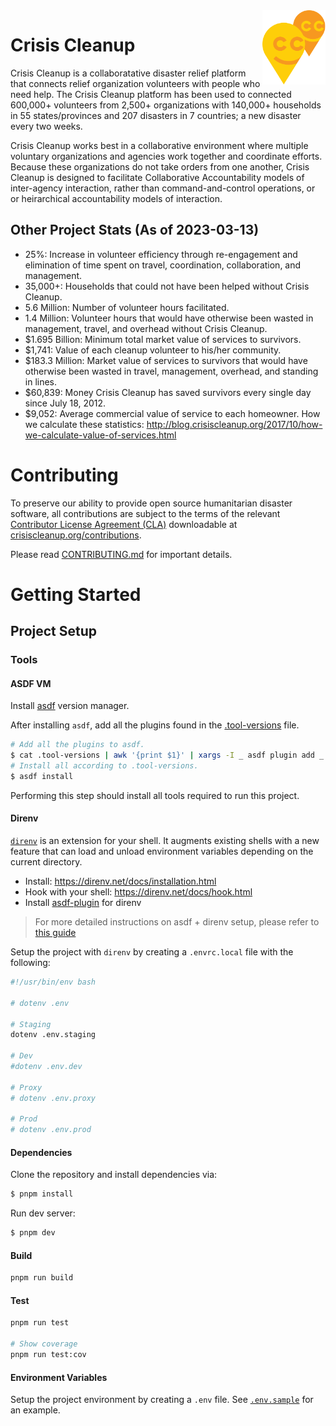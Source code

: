 <img src=".github/img/ccu-ballons.png" align="right" width="20%"  />

# Crisis Cleanup

Crisis Cleanup is a collaboratative disaster relief platform that connects relief organization volunteers with people who need help. The Crisis Cleanup platform has been used to connected 600,000+ volunteers from 2,500+ organizations with 140,000+ households in 55 states/provinces and 207 disasters in 7 countries; a new disaster every two weeks.

Crisis Cleanup works best in a collaborative environment where multiple voluntary organizations and agencies work together and coordinate efforts. Because these organizations do not take orders from one another, Crisis Cleanup is designed to facilitate Collaborative Accountability models of inter-agency interaction, rather than command-and-control operations, or or heirarchical accountability models of interaction.

## Other Project Stats (As of 2023-03-13)

- 25%: Increase in volunteer efficiency through re-engagement and elimination of time spent on travel, coordination, collaboration, and management.
- 35,000+: Households that could not have been helped without Crisis Cleanup.
- 5.6 Million: Number of volunteer hours facilitated.
- 1.4 Million: Volunteer hours that would have otherwise been wasted in management, travel, and overhead without Crisis Cleanup.
- $1.695 Billion: Minimum total market value of services to survivors.
- $1,741: Value of each cleanup volunteer to his/her community.
- $183.3 Million: Market value of services to survivors that would have otherwise been wasted in travel, management, overhead, and standing in lines.
- $60,839: Money Crisis Cleanup has saved survivors every single day since July 18, 2012.
- $9,052: Average commercial value of service to each homeowner.
  How we calculate these statistics: http://blog.crisiscleanup.org/2017/10/how-we-calculate-value-of-services.html

# Contributing

To preserve our ability to provide open source humanitarian disaster software, all contributions are subject to the terms of the relevant [Contributor License Agreement (CLA)](http://en.wikipedia.org/wiki/Contributor_License_Agreement) downloadable at [crisiscleanup.org/contributions](https://www.crisiscleanup.org/contributions).

Please read [CONTRIBUTING.md](https://github.com/CrisisCleanup/crisiscleanup-3-web/blob/master/CONTRIBUTING.md) for important details.

# Getting Started

## Project Setup

### Tools

#### ASDF VM

Install [asdf](https://asdf-vm.com/#/) version manager.

After installing `asdf`, add all the plugins found in
the [.tool-versions](.tool-versions) file.

```bash
# Add all the plugins to asdf.
$ cat .tool-versions | awk '{print $1}' | xargs -I _ asdf plugin add _
# Install all according to .tool-versions.
$ asdf install
```

Performing this step should install all tools required to run this project.

#### Direnv

[`direnv`](https://direnv.net/) is an extension for your shell. It augments existing shells with a new feature that can load and unload environment variables depending on the current directory.

- Install: https://direnv.net/docs/installation.html
- Hook with your shell: https://direnv.net/docs/hook.html
- Install [asdf-plugin](https://github.com/asdf-community/asdf-direnv) for direnv

> For more detailed instructions on asdf + direnv setup, please refer to [this guide](https://docs.arroyodev.com/setups/setup-asdf-direnv/)

Setup the project with `direnv` by creating a `.envrc.local` file with the following:

```bash
#!/usr/bin/env bash

# dotenv .env

# Staging
dotenv .env.staging

# Dev
#dotenv .env.dev

# Proxy
# dotenv .env.proxy

# Prod
# dotenv .env.prod
```

#### Dependencies

Clone the repository and install dependencies via:

```bash
$ pnpm install
```

Run dev server:

```bash
$ pnpm dev
```

#### Build

```bash
pnpm run build
```

#### Test

```bash
pnpm run test

# Show coverage
pnpm run test:cov
```

#### Environment Variables

Setup the project environment by creating a `.env` file. See [`.env.sample`](.env.sample) for an example.
